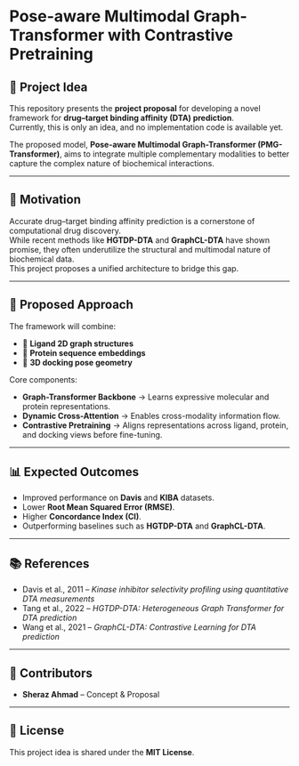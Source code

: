 # Pose-aware Multimodal Graph-Transformer with Contrastive Pretraining  

## 📌 Project Idea  
This repository presents the **project proposal** for developing a novel framework for **drug–target binding affinity (DTA) prediction**.  
Currently, this is only an idea, and no implementation code is available yet.  

The proposed model, **Pose-aware Multimodal Graph-Transformer (PMG-Transformer)**, aims to integrate multiple complementary modalities to better capture the complex nature of biochemical interactions.  

---

## 🚀 Motivation  
Accurate drug–target binding affinity prediction is a cornerstone of computational drug discovery.  
While recent methods like **HGTDP-DTA** and **GraphCL-DTA** have shown promise, they often underutilize the structural and multimodal nature of biochemical data.  
This project proposes a unified architecture to bridge this gap.  

---

## 🧪 Proposed Approach  
The framework will combine:  
- 🧪 **Ligand 2D graph structures**  
- 🧬 **Protein sequence embeddings**  
- 📐 **3D docking pose geometry**  

Core components:  
- **Graph-Transformer Backbone** → Learns expressive molecular and protein representations.  
- **Dynamic Cross-Attention** → Enables cross-modality information flow.  
- **Contrastive Pretraining** → Aligns representations across ligand, protein, and docking views before fine-tuning.  

---

## 📊 Expected Outcomes  
- Improved performance on **Davis** and **KIBA** datasets.  
- Lower **Root Mean Squared Error (RMSE)**.  
- Higher **Concordance Index (CI)**.  
- Outperforming baselines such as **HGTDP-DTA** and **GraphCL-DTA**.  

---

## 📚 References  
- Davis et al., 2011 – *Kinase inhibitor selectivity profiling using quantitative DTA measurements*  
- Tang et al., 2022 – *HGTDP-DTA: Heterogeneous Graph Transformer for DTA prediction*  
- Wang et al., 2021 – *GraphCL-DTA: Contrastive Learning for DTA prediction*  

---

## 👥 Contributors  
- **Sheraz Ahmad** – Concept & Proposal  

---

## 📜 License  
This project idea is shared under the **MIT License**.  
